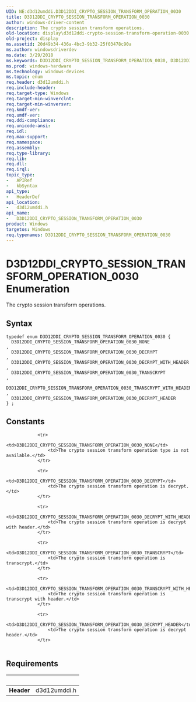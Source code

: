 ```yaml
---
UID: NE:d3d12umddi.D3D12DDI_CRYPTO_SESSION_TRANSFORM_OPERATION_0030
title: D3D12DDI_CRYPTO_SESSION_TRANSFORM_OPERATION_0030
author: windows-driver-content
description: The crypto session transform operations.
old-location: display\d3d12ddi-crypto-session-transform-operation-0030.htm
old-project: display
ms.assetid: 20d49b34-436a-4bc3-9b32-25f03478c90a
ms.author: windowsdriverdev
ms.date: 3/29/2018
ms.keywords: D3D12DDI_CRYPTO_SESSION_TRANSFORM_OPERATION_0030, D3D12DDI_CRYPTO_SESSION_TRANSFORM_OPERATION_0030 enumeration [Display Devices], D3D12DDI_CRYPTO_SESSION_TRANSFORM_OPERATION_0030_DECRYPT, D3D12DDI_CRYPTO_SESSION_TRANSFORM_OPERATION_0030_DECRYPT_HEADER, D3D12DDI_CRYPTO_SESSION_TRANSFORM_OPERATION_0030_DECRYPT_WITH_HEADER, D3D12DDI_CRYPTO_SESSION_TRANSFORM_OPERATION_0030_NONE, D3D12DDI_CRYPTO_SESSION_TRANSFORM_OPERATION_0030_TRANSCRYPT, D3D12DDI_CRYPTO_SESSION_TRANSFORM_OPERATION_0030_TRANSCRYPT_WITH_HEADER, d3d12umddi/D3D12DDI_CRYPTO_SESSION_TRANSFORM_OPERATION_0030, d3d12umddi/D3D12DDI_CRYPTO_SESSION_TRANSFORM_OPERATION_0030_DECRYPT, d3d12umddi/D3D12DDI_CRYPTO_SESSION_TRANSFORM_OPERATION_0030_DECRYPT_HEADER, d3d12umddi/D3D12DDI_CRYPTO_SESSION_TRANSFORM_OPERATION_0030_DECRYPT_WITH_HEADER, d3d12umddi/D3D12DDI_CRYPTO_SESSION_TRANSFORM_OPERATION_0030_NONE, d3d12umddi/D3D12DDI_CRYPTO_SESSION_TRANSFORM_OPERATION_0030_TRANSCRYPT, d3d12umddi/D3D12DDI_CRYPTO_SESSION_TRANSFORM_OPERATION_0030_TRANSCRYPT_WITH_HEADER, display.d3d12ddi-crypto-session-transform-operation-0030
ms.prod: windows-hardware
ms.technology: windows-devices
ms.topic: enum
req.header: d3d12umddi.h
req.include-header: 
req.target-type: Windows
req.target-min-winverclnt: 
req.target-min-winversvr: 
req.kmdf-ver: 
req.umdf-ver: 
req.ddi-compliance: 
req.unicode-ansi: 
req.idl: 
req.max-support: 
req.namespace: 
req.assembly: 
req.type-library: 
req.lib: 
req.dll: 
req.irql: 
topic_type:
-	APIRef
-	kbSyntax
api_type:
-	HeaderDef
api_location:
-	d3d12umddi.h
api_name:
-	D3D12DDI_CRYPTO_SESSION_TRANSFORM_OPERATION_0030
product: Windows
targetos: Windows
req.typenames: D3D12DDI_CRYPTO_SESSION_TRANSFORM_OPERATION_0030
---
```


# D3D12DDI_CRYPTO_SESSION_TRANSFORM_OPERATION_0030 Enumeration
The crypto session transform operations.

## Syntax
```
typedef enum D3D12DDI_CRYPTO_SESSION_TRANSFORM_OPERATION_0030 {
  D3D12DDI_CRYPTO_SESSION_TRANSFORM_OPERATION_0030_NONE                    ,
  D3D12DDI_CRYPTO_SESSION_TRANSFORM_OPERATION_0030_DECRYPT                 ,
  D3D12DDI_CRYPTO_SESSION_TRANSFORM_OPERATION_0030_DECRYPT_WITH_HEADER     ,
  D3D12DDI_CRYPTO_SESSION_TRANSFORM_OPERATION_0030_TRANSCRYPT              ,
  D3D12DDI_CRYPTO_SESSION_TRANSFORM_OPERATION_0030_TRANSCRYPT_WITH_HEADER  ,
  D3D12DDI_CRYPTO_SESSION_TRANSFORM_OPERATION_0030_DECRYPT_HEADER
} ;
```

## Constants

<table>
            
                <tr>
                    <td>D3D12DDI_CRYPTO_SESSION_TRANSFORM_OPERATION_0030_NONE</td>
                    <td>The crypto session transform operation type is not available.</td>
                </tr>
            
                <tr>
                    <td>D3D12DDI_CRYPTO_SESSION_TRANSFORM_OPERATION_0030_DECRYPT</td>
                    <td>The crypto session transform operation is decrypt.</td>
                </tr>
            
                <tr>
                    <td>D3D12DDI_CRYPTO_SESSION_TRANSFORM_OPERATION_0030_DECRYPT_WITH_HEADER</td>
                    <td>The crypto session transform operation is decrypt with header.</td>
                </tr>
            
                <tr>
                    <td>D3D12DDI_CRYPTO_SESSION_TRANSFORM_OPERATION_0030_TRANSCRYPT</td>
                    <td>The crypto session transform operation is transcrypt.</td>
                </tr>
            
                <tr>
                    <td>D3D12DDI_CRYPTO_SESSION_TRANSFORM_OPERATION_0030_TRANSCRYPT_WITH_HEADER</td>
                    <td>The crypto session transform operation is transcrypt with header.</td>
                </tr>
            
                <tr>
                    <td>D3D12DDI_CRYPTO_SESSION_TRANSFORM_OPERATION_0030_DECRYPT_HEADER</td>
                    <td>The crypto session transform operation is decrypt header.</td>
                </tr>
</table>


## Requirements
| &nbsp; | &nbsp; |
| ---- |:---- |
| **Header** | d3d12umddi.h |